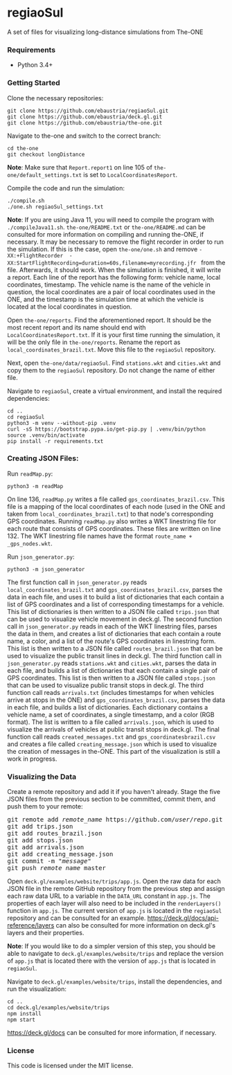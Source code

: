 # regiaoSul
A set of files for visualizing long-distance simulations from The-ONE

### Requirements
* Python 3.4+

### Getting Started
Clone the necessary repositories:

```
git clone https://github.com/ebaustria/regiaoSul.git
git clone https://github.com/ebaustria/deck.gl.git
git clone https://github.com/ebaustria/the-one.git
```

Navigate to the-one and switch to the correct branch:

```
cd the-one
git checkout longDistance
```

**Note**: Make sure that ```Report.report1``` on line 105 of ```the-one/default_settings.txt``` is set to ```LocalCoordinatesReport```. 

Compile the code and run the simulation:

```
./compile.sh
./one.sh regiaoSul_settings.txt
```

**Note**: If you are using Java 11, you will need to compile the program with ```./compileJava11.sh```. ```the-one/README.txt``` or ```the-one/README.md``` can be consulted for more information on compiling and running the-ONE, if necessary. It may be necessary to remove the flight recorder in order to run the simulation. If this is the case, open ```the-one/one.sh``` and remove ```-XX:+FlightRecorder  -XX:StartFlightRecording=duration=60s,filename=myrecording.jfr ``` from the file. Afterwards, it should work. When the simulation is finished, it will write a report. Each line of the report has the following form: vehicle name, local coordinates, timestamp. The vehicle name is the name of the vehicle in question, the local coordinates are a pair of local coordinates used in the ONE, and the timestamp is the simulation time at which the vehicle is located at the local coordinates in question.

Open ```the-one/reports```. Find the aforementioned report. It should be the most recent report and its name should end with ```LocalCoordinatesReport.txt```. If it is your first time running the simulation, it will be the only file in ```the-one/reports```. Rename the report as ```local_coordinates_brazil.txt```. Move this file to the ```regiaoSul``` repository.

Next, open ```the-one/data/regiaoSul```. Find ```stations.wkt``` and ```cities.wkt``` and copy them to the ```regiaoSul``` repository. Do not change the name of either file.

Navigate to ```regiaoSul```, create a virtual environment, and install the required dependencies:

```
cd ..
cd regiaoSul
python3 -m venv --without-pip .venv
curl -sS https://bootstrap.pypa.io/get-pip.py | .venv/bin/python
source .venv/bin/activate
pip install -r requirements.txt
```

### Creating JSON Files:
Run ```readMap.py```:

```
python3 -m readMap
```

On line 136, ```readMap.py``` writes a file called ```gps_coordinates_brazil.csv```. This file is a mapping of the local coordinates of each node (used in the ONE and taken from ```local_coordinates_brazil.txt```) to that node's corresponding GPS coordinates. Running ```readMap.py``` also writes a WKT linestring file for each route that consists of GPS coordinates. These files are written on line 132. The WKT linestring file names have the format ```route_name + _gps_nodes.wkt```.

Run ```json_generator.py```:

```
python3 -m json_generator
```

The first function call in ```json_generator.py``` reads ```local_coordinates_brazil.txt``` and ```gps_coordinates_brazil.csv```, parses the data in each file, and uses it to build a list of dictionaries that each contain a list of GPS coordinates and a list of corresponding timestamps for a vehicle. This list of dictionaries is then written to a JSON file called ```trips.json``` that can be used to visualize vehicle movement in deck.gl. The second function call in ```json_generator.py``` reads in each of the WKT linestring files, parses the data in them, and creates a list of dictionaries that each contain a route name, a color, and a list of the route's GPS coordinates in linestring form. This list is then written to a JSON file called ```routes_brazil.json``` that can be used to visualize the public transit lines in deck.gl. The third function call in ```json_generator.py``` reads ```stations.wkt``` and ```cities.wkt```, parses the data in each file, and builds a list of dictionaries that each contain a single pair of GPS coordinates. This list is then written to a JSON file called ```stops.json``` that can be used to visualize public transit stops in deck.gl. The third function call reads ```arrivals.txt``` (includes timestamps for when vehicles arrive at stops in the ONE) and ```gps_coordinates_brazil.csv```, parses the data in each file, and builds a list of dictionaries. Each dictionary contains a vehicle name, a set of coordinates, a single timestamp, and a color (RGB format). The list is written to a file called ```arrivals.json```, which is used to visualize the arrivals of vehicles at public transit stops in deck.gl. The final function call reads ```created_messages.txt``` and ```gps_coordinatesbrazil.csv``` and creates a file called ```creating_message.json``` which is used to visualize the creation of messages in the-ONE. This part of the visualization is still a work in progress.

### Visualizing the Data
Create a remote repository and add it if you haven't already. Stage the five JSON files from the previous section to be committed, commit them, and push them to your remote:

<pre>
git remote add <i>remote_name</i> https://github.com/<i>user</i>/<i>repo</i>.git
git add trips.json
git add routes_brazil.json
git add stops.json
git add arrivals.json
git add creating_message.json
git commit -m "<i>message</i>"
git push <i>remote_name</i> master
</pre>

Open ```deck.gl/examples/website/trips/app.js```. Open the raw data for each JSON file in the remote GitHub repository from the previous step and assign each raw data URL to a variable in the ```DATA_URL``` constant in ```app.js```. The properties of each layer will also need to be included in the ```renderLayers()``` function in ```app.js```. The current version of ```app.js``` is located in the ```regiaoSul``` repository and can be consulted for an example. https://deck.gl/docs/api-reference/layers can also be consulted for more information on deck.gl's layers and their properties.

**Note**: If you would like to do a simpler version of this step, you should be able to navigate to ```deck.gl/examples/website/trips``` and replace the version of ```app.js``` that is located there with the version of ```app.js``` that is located in ```regiaoSul```.

Navigate to ```deck.gl/examples/website/trips```, install the dependencies, and run the visualization:

```
cd ..
cd deck.gl/examples/website/trips
npm install
npm start
```

https://deck.gl/docs can be consulted for more information, if necessary.

### License
This code is licensed under the MIT license.
